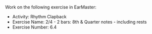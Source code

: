 Work on the following exercise in EarMaster:
- Activity: Rhythm Clapback
- Exercise Name: 2/4 - 2 bars: 8th & Quarter notes - including rests
- Exercise Number: 6.4
